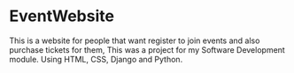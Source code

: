 # EventWebsite
This is a website for people that want register to join events and also purchase tickets for them, This was a project for my Software Development module. Using HTML, CSS, Django and Python.
